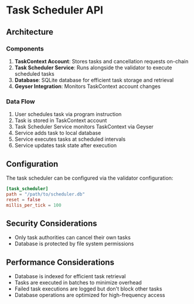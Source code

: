 # Task Scheduler API

## Architecture

### Components

1. **TaskContext Account**: Stores tasks and cancellation requests on-chain
2. **Task Scheduler Service**: Runs alongside the validator to execute scheduled tasks
3. **Database**: SQLite database for efficient task storage and retrieval
4. **Geyser Integration**: Monitors TaskContext account changes

### Data Flow

1. User schedules task via program instruction
2. Task is stored in TaskContext account
3. Task Scheduler Service monitors TaskContext via Geyser
4. Service adds task to local database
5. Service executes tasks at scheduled intervals
6. Service updates task state after execution

## Configuration

The task scheduler can be configured via the validator configuration:

```toml
[task_scheduler]
path = "/path/to/scheduler.db"
reset = false
millis_per_tick = 100
```

## Security Considerations

- Only task authorities can cancel their own tasks
- Database is protected by file system permissions

## Performance Considerations

- Database is indexed for efficient task retrieval
- Tasks are executed in batches to minimize overhead
- Failed task executions are logged but don't block other tasks
- Database operations are optimized for high-frequency access 